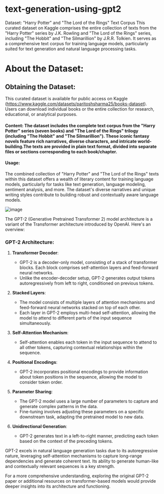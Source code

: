 # text-generation-using-gpt2

Dataset: "Harry Potter" and "The Lord of the Rings" Text Corpus
This curated dataset on Kaggle comprises the entire collection of texts from the "Harry Potter" series by J.K. Rowling and "The Lord of the Rings" series, including "The Hobbit" and "The Silmarillion" by J.R.R. Tolkien. It serves as a comprehensive text corpus for training language models, particularly suited for text generation and natural language processing tasks.

# About the Dataset:
 ## Obtaining the Dataset:
This curated dataset is available for public access on Kaggle (https://www.kaggle.com/datasets/paritoshsharma25/books-dataset). Users can download individual books or the entire collection for research, educational, or analytical purposes.

#### Content: The dataset includes the complete text corpus from the "Harry Potter" series (seven books) and "The Lord of the Rings" trilogy (including "The Hobbit" and "The Silmarillion"). These iconic fantasy novels feature rich narratives, diverse characters, and intricate world-building.The texts are provided in plain text format, divided into separate files or sections corresponding to each book/chapter.

####  Usage:
The combined collection of "Harry Potter" and "The Lord of the Rings" texts within this dataset offers a wealth of literary content for training language models, particularly for tasks like text generation, language modeling, sentiment analysis, and more. The dataset's diverse narratives and unique writing styles contribute to building robust and contextually aware language models.

![image](https://github.com/prashant9907/text-generation-using-gpt2/assets/110531109/fe787d96-fd38-44d5-8e0b-6d6ceeadd737)

The GPT-2 (Generative Pretrained Transformer 2) model architecture is a variant of the Transformer architecture introduced by OpenAI. Here's an overview:

### GPT-2 Architecture:

1. **Transformer Decoder**:
   - GPT-2 is a decoder-only model, consisting of a stack of transformer blocks. Each block comprises self-attention layers and feed-forward neural networks.
   - Unlike the encoder-decoder setup, GPT-2 generates output tokens autoregressively from left to right, conditioned on previous tokens.

2. **Stacked Layers**:
   - The model consists of multiple layers of attention mechanisms and feed-forward neural networks stacked on top of each other.
   - Each layer in GPT-2 employs multi-head self-attention, allowing the model to attend to different parts of the input sequence simultaneously.

3. **Self-Attention Mechanism**:
   - Self-attention enables each token in the input sequence to attend to all other tokens, capturing contextual relationships within the sequence.

4. **Positional Encodings**:
   - GPT-2 incorporates positional encodings to provide information about token positions in the sequence, allowing the model to consider token order.

5. **Parameter Sharing**:
   - The GPT-2 model uses a large number of parameters to capture and generate complex patterns in the data.
   - Fine-tuning involves adjusting these parameters on a specific downstream task, adapting the pretrained model to new data.

6. **Unidirectional Generation**:
   - GPT-2 generates text in a left-to-right manner, predicting each token based on the context of the preceding tokens.

GPT-2 excels in natural language generation tasks due to its autoregressive nature, leveraging self-attention mechanisms to capture long-range dependencies and generate coherent text. Its ability to generate human-like and contextually relevant sequences is a key strength.

For a more comprehensive understanding, exploring the original GPT-2 paper or additional resources on transformer-based models would provide deeper insights into its architecture and functioning.
